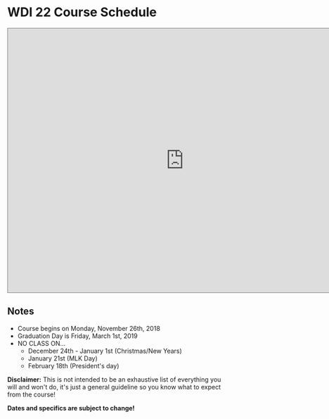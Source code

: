 # WDI 22 Course Schedule

<iframe src="https://calendar.google.com/calendar/embed?showPrint=0&amp;showTabs=0&amp;showCalendars=0&amp;showTz=0&amp;mode=WEEK&amp;height=600&amp;wkst=1&amp;bgcolor=%23ffffff&amp;src=generalassemb.ly_fjkuiv5pqr3b20ve0hunb22mbs%40group.calendar.google.com&amp;color=%23711616&amp;ctz=America%2FLos_Angeles" style="border:solid 1px #777" width="800" height="600" frameborder="0" scrolling="no"></iframe>

## Notes

* Course begins on Monday, November 26th, 2018
* Graduation Day is Friday, March 1st, 2019
* NO CLASS ON...
    * December 24th - January 1st (Christmas/New Years)
    * January 21st (MLK Day)
    * February 18th (President's day)

**Disclaimer:** This is not intended to be an exhaustive list of everything you will and won't do, it's just a general guideline so you know what to expect from the course! 

**Dates and specifics are subject to change!**

